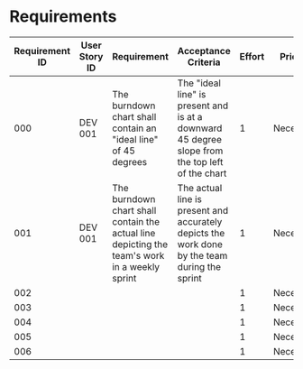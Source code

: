 # Requirements 

| Requirement ID | User Story ID | Requirement | Acceptance Criteria | Effort | Priority | Status |
|----------------|---------------|-------------|---------------------|--------|----------|--------|
|      000       |    DEV 001    |   The burndown chart shall contain an "ideal line" of 45 degrees  |   The "ideal line" is present and is at a downward 45 degree slope from the top left of the chart   |    1   | Necessary | Verified |
|      001       |    DEV 001    |   The burndown chart shall contain the actual line depicting the team's work in a weekly sprint   |   The actual line is present and accurately depicts the work done by the team during the sprint   |    1   | Necessary | Verified |
|      002       |               |             |                     |    1   | Necessary | Verified |
|      003       |               |             |                     |    1   | Necessary | Verified |
|      004       |               |             |                     |    1   | Necessary | Verified |
|      005       |               |             |                     |    1   | Necessary | Verified |
|      006       |               |             |                     |    1   | Necessary | Verified |
